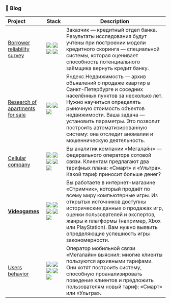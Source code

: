 ### 📝 Blog

| Project       | Stack                                                                                                             | Description                                                                                                           |
| :---- | ----------------------------------------------------------------------------------------------------------------- | ------------------------------------------------------------------------------------------------------------------- |
| [Borrower reliability survey](https://github.com/theshvd/Yandex_Practicum/blob/main/Borrower%20reliability%20survey(2).ipynb) |<img src="https://img.shields.io/badge/Pandas-DEB887"> <img src="https://img.shields.io/badge/NumPy-DEB887"> <img src="https://img.shields.io/badge/SeaBorn-DEB887"> <img src="https://img.shields.io/badge/Matplotlib-DEB887">| Заказчик — кредитный отдел банка. Результаты исследования будут учтены при построении модели кредитного скоринга — специальной системы, которая оценивает способность потенциального заёмщика вернуть кредит банку.
|[Research of apartments for sale](https://github.com/theshvd/Yandex_Practicum/blob/main/Research%20of%20apartments%20for%20sale(3).ipynb) |<img src="https://img.shields.io/badge/Pandas-DEB887"> <img src="https://img.shields.io/badge/NumPy-DEB887"> <img src="https://img.shields.io/badge/Matplotlib-DEB887">| Яндекс.Недвижимость — архив объявлений о продаже квартир в Санкт-Петербурге и соседних населённых пунктов за несколько лет. Нужно научиться определять рыночную стоимость объектов недвижимости. Ваша задача — установить параметры. Это позволит построить автоматизированную систему: она отследит аномалии и мошенническую деятельность.
|[Cellular company](https://github.com/theshvd/Yandex_Practicum/blob/main/Cellular%20company(4).ipynb)|<img src="https://img.shields.io/badge/Pandas-DEB887"> <img src="https://img.shields.io/badge/NumPy-DEB887"> <img src="https://img.shields.io/badge/Matplotlib-DEB887"> <img src="https://img.shields.io/badge/SeaBorn-DEB887"> <img src="https://img.shields.io/badge/SciPy-DEB887">| Вы аналитик компании «Мегалайн» — федерального оператора сотовой связи. Клиентам предлагают два тарифных плана: «Смарт» и «Ультра». Какой тариф приносит больше денег?
|[**Videogames**](https://github.com/theshvd/Yandex_Practicum/blob/main/Videogames(5).ipynb)|<img src="https://img.shields.io/badge/Pandas-DEB887"> <img src="https://img.shields.io/badge/Matplotlib-DEB887"> <img src="https://img.shields.io/badge/Plotly-DEB887"> <img src="https://img.shields.io/badge/SeaBorn-DEB887"> <img src="https://img.shields.io/badge/SciPy-DEB887">| Вы работаете в интернет-магазине «Стримчик», который продаёт по всему миру компьютерные игры. Из открытых источников доступны исторические данные о продажах игр, оценки пользователей и экспертов, жанры и платформы (например, Xbox или PlayStation). Вам нужно выявить определяющие успешность игры закономерности.
|[Users behavior](https://github.com/theshvd/Yandex_Practicum/blob/main/projects/Users%20behavior(6).ipynb)|<img src="https://img.shields.io/badge/Pandas-DEB887"> <img src="https://img.shields.io/badge/Matplotlib-DEB887"> <img src="https://img.shields.io/badge/NumPy-DEB887"> <img src="https://img.shields.io/badge/SeaBorn-DEB887"> <img src="https://img.shields.io/badge/ScikitLearn-DEB887">| Оператор мобильной связи «Мегалайн» выяснил: многие клиенты пользуются архивными тарифами. Они хотят построить систему, способную проанализировать поведение клиентов и предложить пользователям новый тариф: «Смарт» или «Ультра».





